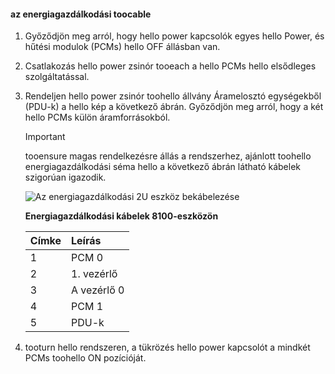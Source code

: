 <!--author=alkohli last changed: 9/16/15-->

#### <a name="toocable-for-power"></a>az energiagazdálkodási toocable
1. Győződjön meg arról, hogy hello power kapcsolók egyes hello Power, és hűtési modulok (PCMs) hello OFF állásban van.
2. Csatlakozás hello power zsinór tooeach a hello PCMs hello elsődleges szolgáltatással.
3. Rendeljen hello power zsinór toohello állvány Áramelosztó egységekből (PDU-k) a hello kép a következő ábrán. Győződjön meg arról, hogy a két hello PCMs külön áramforrásokból.
   
   > [!IMPORTANT]
   > tooensure magas rendelkezésre állás a rendszerhez, ajánlott toohello energiagazdálkodási séma hello a következő ábrán látható kábelek szigorúan igazodik. 
   > 
   > 
   
    ![Az energiagazdálkodási 2U eszköz bekábelezése](./media/storsimple-cable-8100-for-power/HCSCableYour2UDeviceforPower.png)
   
    **Energiagazdálkodási kábelek 8100-eszközön**
   
   | Címke | Leírás |
   |:--- |:--- |
   | 1 |PCM 0 |
   | 2 |1. vezérlő |
   | 3 |A vezérlő 0 |
   | 4 |PCM 1 |
   | 5 |PDU-k |
4. tooturn hello rendszeren, a tükrözés hello power kapcsolót a mindkét PCMs toohello ON pozícióját.


